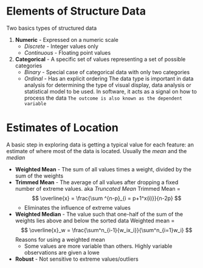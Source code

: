 # Elements of Structure Data
Two basics types of structured data
1. **Numeric** - Expressed on a numeric scale
	- *Discrete* - Integer values only
	- *Continuous* - Floating point values
2. **Categorical** - A specific set of values representing a set of possible categories
	- *Binary* - Special case of categorical data with only two categories
	- *Ordinal* - Has an explicit ordering
The data type is important in data analysis for determining the type of visual display, data analysis or statistical model to be used. In software, it acts as a signal on how to process the data
`The outcome is also known as the dependent variable`

# Estimates of Location
A basic step in exploring data is getting a typical value for each feature: an estimate of where most of the data is located. Usually the *mean* and the *median*
- **Weighted Mean**  - The sum of all values times a weight, divided by the sum of the weights
- **Trimmed Mean** - The average of all values after dropping a fixed number of extreme values. aka *Truncated Mean*
	Trimmed Mean =     $$	 \overline{x} = \frac{\sum ^{n-p}_{i = p+1^x(i)}}{n-2p}  $$
	- Eliminates the influence of extreme values
- **Weighted Median** - The value such that one-half of the sum of the weights lies above and below the sorted data
	Weighted mean = $$ \overline{x}_w = \frac{\sum^n_{i-1}{w_ix_i}}{\sum^n_{i=1}w_i}  $$
	Reasons for using a weighted mean
	- Some values are more variable than others. Highly variable observations are given a lowe 
- **Robust** - Not sensitive to extreme values/outliers